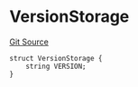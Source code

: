 # VersionStorage
[Git Source](https://github.com/thrackle-io/rules-protocol/blob/108c58e2bb8e5c2e5062cebb48a41dcaadcbfcd8/src/diamond/VersionFacetLib.sol)


```solidity
struct VersionStorage {
    string VERSION;
}
```

